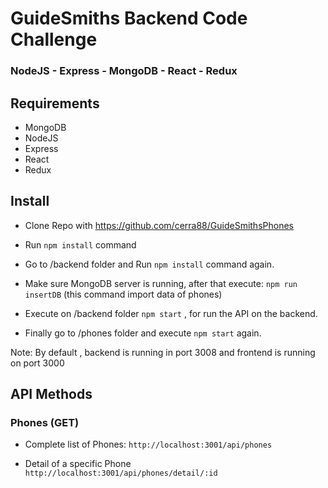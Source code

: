 # GuideSmiths Backend Code Challenge

### NodeJS - Express - MongoDB - React - Redux


## Requirements 

* MongoDB
* NodeJS
* Express
* React
* Redux


## Install

* Clone Repo with https://github.com/cerra88/GuideSmithsPhones
* Run `npm install` command
* Go to /backend folder and Run `npm install` command again.
* Make sure MongoDB server is running, after that execute:
 `npm run insertDB` (this command import data of phones)

* Execute on /backend folder `npm start` , for run the API on the backend.
* Finally go to /phones folder and execute `npm start` again.


Note: By default , backend is running in port 3008 and frontend is running on port 3000


## API Methods

### Phones (GET)

* Complete list of Phones:
`http://localhost:3001/api/phones`

* Detail of a specific Phone
`http://localhost:3001/api/phones/detail/:id`